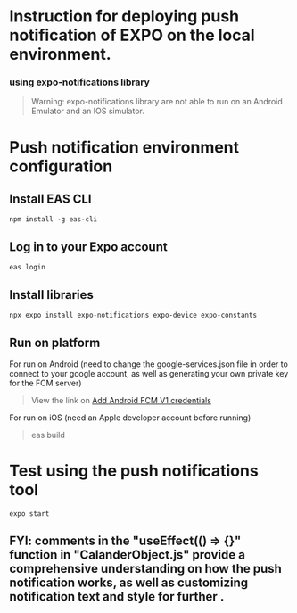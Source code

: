 # Instruction for deploying push notification of EXPO on the local environment. 

### using expo-notifications library

>Warning: expo-notifications library are not able to run on an Android Emulator and an IOS simulator.  

# Push notification environment configuration
## Install EAS CLI
```
npm install -g eas-cli
```
## Log in to your Expo account
```
eas login
```

## Install libraries
```
npx expo install expo-notifications expo-device expo-constants
```


## Run on platform
For run on Android (need to change the google-services.json file in order to connect to your google account, as well as 
generating your own private key for the FCM server)
> View the link on [Add Android FCM V1 credentials](https://docs.expo.dev/push-notifications/fcm-credentials)

For run on iOS (need an Apple developer account before running)
> eas build

# Test using the push notifications tool
```
expo start
```
## FYI: comments in the "useEffect(() => {}" function in "CalanderObject.js" provide a comprehensive understanding on how the push notification works, as well as customizing notification text and style for further . 
